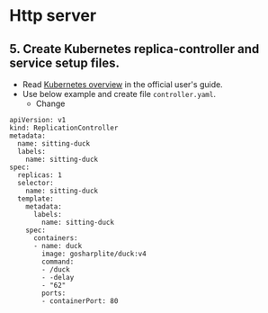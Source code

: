 # Http server
## 5. Create Kubernetes replica-controller and service setup files.
- Read [Kubernetes overview](http://kubernetes.io/v1.0/docs/user-guide/overview.html) in the official user's guide.
- Use below example and create file `controller.yaml`.
  - Change
```
apiVersion: v1
kind: ReplicationController
metadata:
  name: sitting-duck
  labels:
    name: sitting-duck
spec:
  replicas: 1
  selector:
    name: sitting-duck
  template:
    metadata:
      labels:
        name: sitting-duck
    spec:
      containers:
      - name: duck
        image: gosharplite/duck:v4
        command:
        - /duck
        - -delay
        - "62"
        ports:
        - containerPort: 80
```
